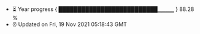 - ⏳ Year progress { ██████████████████████████▁▁▁▁ } 88.28 %
- ⏰ Updated on Fri, 19 Nov 2021 05:18:43 GMT

